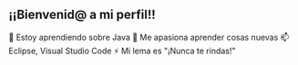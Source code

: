 ## ¡¡Bienvenid@ a mi perfil!!

🌱 Estoy aprendiendo sobre Java
💬 Me apasiona aprender cosas nuevas
📫 Eclipse, Visual Studio Code
⚡ Mi lema es "¡Nunca te rindas!"
